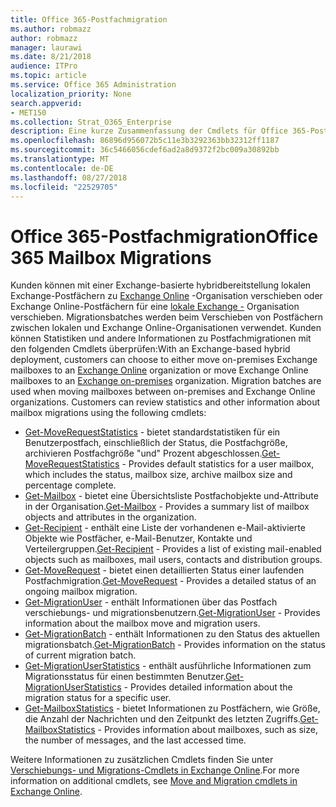 ```yaml
---
title: Office 365-Postfachmigration
ms.author: robmazz
author: robmazz
manager: laurawi
ms.date: 8/21/2018
audience: ITPro
ms.topic: article
ms.service: Office 365 Administration
localization_priority: None
search.appverid:
- MET150
ms.collection: Strat_O365_Enterprise
description: Eine kurze Zusammenfassung der Cmdlets für Office 365-Postfachmigrationen verwendet.
ms.openlocfilehash: 86896d956072b5c11e3b3292363bb32312ff1187
ms.sourcegitcommit: 36c5466056cdef6ad2a8d9372f2bc009a30892bb
ms.translationtype: MT
ms.contentlocale: de-DE
ms.lasthandoff: 08/27/2018
ms.locfileid: "22529705"
---
```

# <a name="office-365-mailbox-migrations"></a><span data-ttu-id="99cef-103">Office 365-Postfachmigration</span><span class="sxs-lookup"><span data-stu-id="99cef-103">Office 365 Mailbox Migrations</span></span>
<span data-ttu-id="99cef-p101">Kunden können mit einer Exchange-basierte hybridbereitstellung lokalen Exchange-Postfächern zu [Exchange Online](https://docs.microsoft.com/Exchange/exchange-online) -Organisation verschieben oder Exchange Online-Postfächern für eine [lokale Exchange -](https://docs.microsoft.com/Exchange/exchange-server) Organisation verschieben. Migrationsbatches werden beim Verschieben von Postfächern zwischen lokalen und Exchange Online-Organisationen verwendet. Kunden können Statistiken und andere Informationen zu Postfachmigrationen mit den folgenden Cmdlets überprüfen:</span><span class="sxs-lookup"><span data-stu-id="99cef-p101">With an Exchange-based hybrid deployment, customers can choose to either move on-premises Exchange mailboxes to an [Exchange Online](https://docs.microsoft.com/Exchange/exchange-online) organization or move Exchange Online mailboxes to an [Exchange on-premises](https://docs.microsoft.com/Exchange/exchange-server) organization. Migration batches are used when moving mailboxes between on-premises and Exchange Online organizations. Customers can review statistics and other information about mailbox migrations using the following cmdlets:</span></span>

- <span data-ttu-id="99cef-107">[Get-MoveRequestStatistics](https://docs.microsoft.com/powershell/module/exchange/move-and-migration/Get-MoveRequestStatistics?view=exchange-ps) - bietet standardstatistiken für ein Benutzerpostfach, einschließlich der Status, die Postfachgröße, archivieren Postfachgröße "und" Prozent abgeschlossen.</span><span class="sxs-lookup"><span data-stu-id="99cef-107">[Get-MoveRequestStatistics](https://docs.microsoft.com/powershell/module/exchange/move-and-migration/Get-MoveRequestStatistics?view=exchange-ps) - Provides default statistics for a user mailbox, which includes the status, mailbox size, archive mailbox size and percentage complete.</span></span>
- <span data-ttu-id="99cef-108">[Get-Mailbox](https://docs.microsoft.com/powershell/module/exchange/mailboxes/Get-Mailbox?view=exchange-ps
) - bietet eine Übersichtsliste Postfachobjekte und-Attribute in der Organisation.</span><span class="sxs-lookup"><span data-stu-id="99cef-108">[Get-Mailbox](https://docs.microsoft.com/powershell/module/exchange/mailboxes/Get-Mailbox?view=exchange-ps
) - Provides a summary list of mailbox objects and attributes in the organization.</span></span>
- <span data-ttu-id="99cef-109">[Get-Recipient](https://docs.microsoft.com/powershell/module/exchange/users-and-groups/Get-Recipient?view=exchange-ps) - enthält eine Liste der vorhandenen e-Mail-aktivierte Objekte wie Postfächer, e-Mail-Benutzer, Kontakte und Verteilergruppen.</span><span class="sxs-lookup"><span data-stu-id="99cef-109">[Get-Recipient](https://docs.microsoft.com/powershell/module/exchange/users-and-groups/Get-Recipient?view=exchange-ps) - Provides a list of existing mail-enabled objects such as mailboxes, mail users, contacts and distribution groups.</span></span>
- <span data-ttu-id="99cef-110">[Get-MoveRequest](https://docs.microsoft.com/powershell/module/exchange/move-and-migration/Get-MoveRequest?view=exchange-ps) - bietet einen detaillierten Status einer laufenden Postfachmigration.</span><span class="sxs-lookup"><span data-stu-id="99cef-110">[Get-MoveRequest](https://docs.microsoft.com/powershell/module/exchange/move-and-migration/Get-MoveRequest?view=exchange-ps) - Provides a detailed status of an ongoing mailbox migration.</span></span>
- <span data-ttu-id="99cef-111">[Get-MigrationUser](https://docs.microsoft.com/powershell/module/exchange/move-and-migration/Get-MigrationUser?view=exchange-ps) - enthält Informationen über das Postfach verschiebungs- und migrationsbenutzern.</span><span class="sxs-lookup"><span data-stu-id="99cef-111">[Get-MigrationUser](https://docs.microsoft.com/powershell/module/exchange/move-and-migration/Get-MigrationUser?view=exchange-ps) - Provides information about the mailbox move and migration users.</span></span>
- <span data-ttu-id="99cef-112">[Get-MigrationBatch](https://docs.microsoft.com/powershell/module/exchange/move-and-migration/Get-MigrationBatch?view=exchange-ps) - enthält Informationen zu den Status des aktuellen migrationsbatch.</span><span class="sxs-lookup"><span data-stu-id="99cef-112">[Get-MigrationBatch](https://docs.microsoft.com/powershell/module/exchange/move-and-migration/Get-MigrationBatch?view=exchange-ps) - Provides information on the status of current migration batch.</span></span>
- <span data-ttu-id="99cef-113">[Get-MigrationUserStatistics](https://docs.microsoft.com/powershell/module/exchange/move-and-migration/Get-MigrationUserStatistics?view=exchange-ps) - enthält ausführliche Informationen zum Migrationsstatus für einen bestimmten Benutzer.</span><span class="sxs-lookup"><span data-stu-id="99cef-113">[Get-MigrationUserStatistics](https://docs.microsoft.com/powershell/module/exchange/move-and-migration/Get-MigrationUserStatistics?view=exchange-ps) - Provides detailed information about the migration status for a specific user.</span></span>
- <span data-ttu-id="99cef-114">[Get-MailboxStatistics](https://docs.microsoft.com/powershell/module/exchange/mailboxes/Get-MailboxStatistics?view=exchange-ps) - bietet Informationen zu Postfächern, wie Größe, die Anzahl der Nachrichten und den Zeitpunkt des letzten Zugriffs.</span><span class="sxs-lookup"><span data-stu-id="99cef-114">[Get-MailboxStatistics](https://docs.microsoft.com/powershell/module/exchange/mailboxes/Get-MailboxStatistics?view=exchange-ps) - Provides information about mailboxes, such as size, the number of messages, and the last accessed time.</span></span>

<span data-ttu-id="99cef-115">Weitere Informationen zu zusätzlichen Cmdlets finden Sie unter [Verschiebungs- und Migrations-Cmdlets in Exchange Online](https://docs.microsoft.com/powershell/exchange/exchange-online/exchange-online-powershell?view=exchange-ps).</span><span class="sxs-lookup"><span data-stu-id="99cef-115">For more information on additional cmdlets, see [Move and Migration cmdlets in Exchange Online](https://docs.microsoft.com/powershell/exchange/exchange-online/exchange-online-powershell?view=exchange-ps).</span></span>
